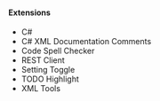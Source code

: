 #### Extensions ####

* C#
* C# XML Documentation Comments
* Code Spell Checker
* REST Client
* Setting Toggle
* TODO Highlight
* XML Tools
